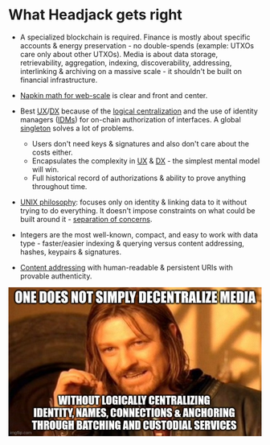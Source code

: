 # What Headjack gets right

- A specialized blockchain is required. Finance is mostly about specific accounts & energy preservation - no double-spends (example: UTXOs care only about other UTXOs). Media is about data storage, retrievability, aggregation, indexing, discoverability, addressing, interlinking & archiving on a massive scale - it shouldn't be built on financial infrastructure.

- [Napkin math for web-scale](numbers.md) is clear and front and center.

- Best [UX](https://en.wikipedia.org/wiki/User_experience)/[DX](https://en.wikipedia.org/wiki/User_experience#Developer_experience) because of the [logical centralization](https://medium.com/@VitalikButerin/the-meaning-of-decentralization-a0c92b76a274) and the use of identity managers ([IDMs](IDM.md)) for on-chain authorization of interfaces. A global [singleton](https://en.wikipedia.org/wiki/Singleton_pattern) solves a lot of problems.
    - Users don't need keys & signatures and also don't care about the costs either.
    - Encapsulates the complexity in [UX](https://en.wikipedia.org/wiki/User_experience) & [DX](https://en.wikipedia.org/wiki/User_experience#Developer_experience) - the simplest mental model will win.
    - Full historical record of authorizations & ability to prove anything throughout time.

- [UNIX philosophy](https://en.wikipedia.org/wiki/Unix_philosophy): focuses only on identity & linking data to it without trying to do everything. It doesn't impose constraints on what could be built around it - [separation of concerns](https://en.wikipedia.org/wiki/Separation_of_concerns).

- Integers are the most well-known, compact, and easy to work with data type - faster/easier indexing & querying versus content addressing, hashes, keypairs & signatures.

- [Content addressing](addressing.md) with human-readable & persistent URIs with provable authenticity.

<div style="text-align: center;">
    <img src="images/meme_one_does_not_simply.jpg">
</div>

<!-- one does not simply solve media
without logically centralizing identity, names, connections & anchoring through batching and custodial services
https://imgflip.com/memegenerator/One-Does-Not-Simply -->
